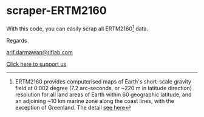 # scraper-ERTM2160

With this code, you can easily scrap all ERTM2160[^1] data.

[^1]: ERTM2160 provides computerised maps of Earth's short-scale gravity field at 0.002 degree (7.2 arc-seconds, or ~220 m in latitude direction) resolution for all land areas of Earth within 60 geographic latitude, and an adjoining ~10 km marine zone along the coast lines, with the exception of Greenland. The detail [see here](https://ddfe.curtin.edu.au/gravitymodels/ERTM2160/ERTM2160_readme.dat)

Regards

arif.darmawan@riflab.com

[Click here to support us](https://www.paypal.com/paypalme/arifdarma1)

